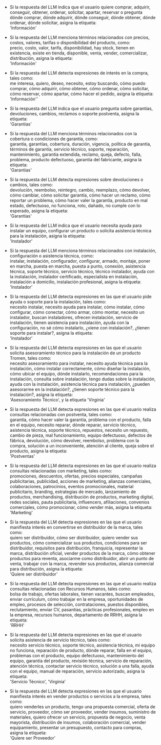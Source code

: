 - Si la respuesta del LLM indica que el usuario quiere comprar, adquirir, conseguir, obtener, ordenar, solicitar, apartar, reservar o pregunta dónde comprar, dónde adquirir, dónde conseguir, dónde obtener, dónde ordenar, dónde solicitar, asigna la etiqueta:  
  'Información'

- Si la respuesta del LLM menciona términos relacionados con precios, costos, valores, tarifas o disponibilidad del producto, como:  
  precio, costo, valor, tarifa, disponibilidad, hay stock, tienen en existencia, existe en tienda, disponible, venta, vender, comercializar, distribución, asigna la etiqueta:  
  'Información'  

- Si la respuesta del LLM detecta expresiones de interés en la compra, tales como:  
  me interesa, quiero, deseo, necesito, estoy buscando, cómo puedo comprar, cómo adquirir, cómo obtener, cómo ordenar, cómo solicitar, cómo reservar, cómo apartar, cómo hacer el pedido, asigna la etiqueta:  
  'Información''

- Si la respuesta del LLM indica que el usuario pregunta sobre garantías, devoluciones, cambios, reclamos o soporte postventa, asigna la etiqueta:  
  'Garantias'

- Si la respuesta del LLM menciona términos relacionados con la cobertura o condiciones de garantía, como:  
  garantía, garantías, cobertura, duración, vigencia, política de garantía, términos de garantía, servicio técnico, soporte, reparación, mantenimiento, garantía extendida, reclamo, queja, defecto, falla, problema, producto defectuoso, garantía del fabricante, asigna la etiqueta:  
  'Garantias'

- Si la respuesta del LLM detecta expresiones sobre devoluciones o cambios, tales como:  
  devolución, reembolso, reintegro, cambio, reemplazo, cómo devolver, cómo cambiar, cómo solicitar garantía, cómo hacer un reclamo, cómo reportar un problema, cómo hacer valer la garantía, producto en mal estado, defectuoso, no funciona, roto, dañado, no cumple con lo esperado, asigna la etiqueta:  
  'Garantias'

- Si la respuesta del LLM indica que el usuario necesita ayuda para instalar un equipo, configurar un producto o solicita asistencia técnica para la instalación, asigna la etiqueta:  
  'Instalador'

- Si la respuesta del LLM menciona términos relacionados con instalación, configuración o asistencia técnica, como:  
  instalar, instalación, configurador, configurar, armado, montaje, poner en marcha, puesta en marcha, puesta a punto, conexión, asistencia técnica, soporte técnico, servicio técnico, técnico instalador, ayuda con la instalación, instalador certificado, especialista en instalación, instalación a domicilio, instalación profesional, asigna la etiqueta:  
  'Instalador'

- Si la respuesta del LLM detecta expresiones en las que el usuario pide ayuda o soporte para la instalación, tales como:  
  necesito instalar, necesito ayuda para instalar, cómo instalar, cómo configurar, cómo conectar, cómo armar, cómo montar, necesito un instalador, buscan instaladores, ofrecen instalación, servicio de instalación, tienen asistencia para instalación, ayuda con la configuración, no sé cómo instalarlo, ¿viene con instalación?, ¿tienen soporte para instalar?, asigna la etiqueta:  
  'Instalador'

- Si la respuesta del LLM detecta expresiones en las que el usuario solicita asesoramiento técnico para la instalación de un producto Tromen, tales como:  
  necesito asesoramiento para instalar, necesito ayuda técnica para la instalación, cómo instalar correctamente, cómo diseñar la instalación, cómo ubicar el equipo, dónde instalarlo, recomendaciones para la instalación, consulta sobre instalación, tengo dudas sobre la instalación, ayuda con la instalación, asistencia técnica para instalación, ¿pueden asesorarme en la instalación?, ¿tienen soporte técnico para la instalación?, asigna la etiqueta:  
  'Asesoramiento Técnico', y la etiqueta 'Virginia'

- Si la respuesta del LLM detecta expresiones en las que el usuario realiza consultas relacionadas con postventa, tales como:  
  garantía, cómo hacer valer la garantía, problema con el producto, falla en el equipo, necesito reparar, dónde reparar, servicio técnico, asistencia técnica, soporte técnico, repuestos, necesito un repuesto, cambio de pieza, mal funcionamiento, equipo defectuoso, defectos de fábrica, devolución, cómo devolver, reembolso, problema con la compra, solución a un inconveniente, atención al cliente, queja sobre el producto, asigna la etiqueta:  
  'Postventas'

- Si la respuesta del LLM detecta expresiones en las que el usuario realiza consultas relacionadas con marketing, tales como:  
  promociones, descuentos, ofertas, precios especiales, campañas publicitarias, publicidad, acciones de marketing, alianzas comerciales, colaboraciones, patrocinios, eventos promocionales, material publicitario, branding, estrategias de mercado, lanzamiento de productos, merchandising, distribución de productos, marketing digital, redes sociales, pauta publicitaria, influencers, afiliaciones, convenios comerciales, cómo promocionar, cómo vender más, asigna la etiqueta:  
  'Marketing'

- Si la respuesta del LLM detecta expresiones en las que el usuario manifiesta interés en convertirse en distribuidor de la marca, tales como:  
  quiero ser distribuidor, cómo ser distribuidor, quiero vender sus productos, cómo comercializar sus productos, condiciones para ser distribuidor, requisitos para distribución, franquicia, representar la marca, distribución oficial, vender productos de la marca, cómo obtener productos para reventa, asociarme como distribuidor, abrir un punto de venta, trabajar con la marca, revender sus productos, alianza comercial para distribución, asigna la etiqueta:  
  'Quiere ser distribuidor'

- Si la respuesta del LLM detecta expresiones en las que el usuario realiza consultas relacionadas con Recursos Humanos, tales como:  
  bolsa de trabajo, ofertas laborales, tienen vacantes, buscan empleados, enviar currículum, cómo trabajar en la empresa, oportunidades de empleo, procesos de selección, contrataciones, puestos disponibles, reclutamiento, enviar CV, pasantías, prácticas profesionales, empleo en la empresa, recursos humanos, departamento de RRHH, asigna la etiqueta:  
  'RRHH'

- Si la respuesta del LLM detecta expresiones en las que el usuario solicita asistencia de servicio técnico, tales como:  
  necesito servicio técnico, soporte técnico, asistencia técnica, mi equipo no funciona, reparación de producto, dónde reparar, falla en el equipo, problemas con el producto, equipo defectuoso, mantenimiento del equipo, garantía del producto, revisión técnica, servicio de reparación, atención técnica, contactar servicio técnico, solución a una falla, ayuda con el equipo, manual de reparación, servicio autorizado, asigna la etiqueta:  
  'Servicio Técnico', 'Virginia'

- Si la respuesta del LLM detecta expresiones en las que el usuario manifiesta interés en vender productos o servicios a la empresa, tales como:  
  quiero venderles un producto, tengo una propuesta comercial, oferta de servicio, proveedor, cómo ser proveedor, vender insumos, suministro de materiales, quiero ofrecer un servicio, propuesta de negocio, venta mayorista, distribución de insumos, colaboración comercial, vender equipamiento, presentar un presupuesto, contacto para compras, asigna la etiqueta:  
  'Quiere ser Proveedor'